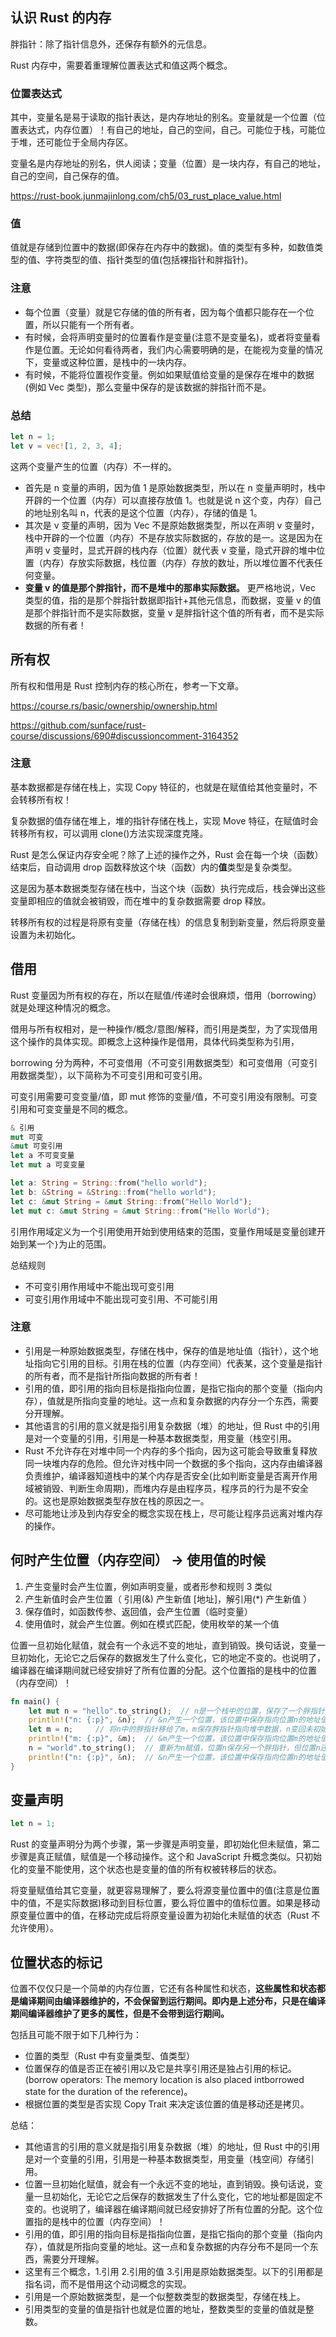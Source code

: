## 认识 Rust 的内存

胖指针：除了指针信息外，还保存有额外的元信息。

Rust 内存中，需要着重理解位置表达式和值这两个概念。

### 位置表达式

其中，变量名是易于读取的指针表达，是内存地址的别名。变量就是一个位置（位置表达式，内存位置）！有自己的地址，自己的空间，自己。可能位于栈，可能位于堆，还可能位于全局内存区。

变量名是内存地址的别名，供人阅读；变量（位置）是一块内存，有自己的地址，自己的空间，自己保存的值。

https://rust-book.junmajinlong.com/ch5/03_rust_place_value.html

### 值

值就是存储到位置中的数据(即保存在内存中的数据)。值的类型有多种，如数值类型的值、字符类型的值、指针类型的值(包括裸指针和胖指针)。

### 注意

- 每个位置（变量）就是它存储的值的所有者，因为每个值都只能存在一个位置，所以只能有一个所有者。
- 有时候，会将声明变量时的位置看作是变量(注意不是变量名)，或者将变量看作是位置。无论如何看待两者，我们内心需要明确的是，在能视为变量的情况下，变量或这种位置，是栈中的一块内存。
- 有时候，不能将位置视作变量。例如如果赋值给变量的是保存在堆中的数据(例如 Vec 类型)，那么变量中保存的是该数据的胖指针而不是。

### 总结

```rs
let n = 1;
let v = vec![1, 2, 3, 4];
```

这两个变量产生的位置（内存）不一样的。

- 首先是 n 变量的声明，因为值 1 是原始数据类型，所以在 n 变量声明时，栈中开辟的一个位置（内存）可以直接存放值 1。也就是说 n 这个变，内存）自己的地址别名叫 n，代表的是这个位置（内存），存储的值是 1。
- 其次是 v 变量的声明，因为 Vec 不是原始数据类型，所以在声明 v 变量时，栈中开辟的一个位置（内存）不是存放实际数据的，存放的是一。这是因为在声明 v 变量时，显式开辟的栈内存（位置）就代表 v 变量，隐式开辟的堆中位置（内存）存放实际数据，栈位置（内存）存放的数址，所以堆位置不代表任何变量。
- **变量 v 的值是那个胖指针，而不是堆中的那串实际数据。** 更严格地说，Vec 类型的值，指的是那个胖指针数据即指针+其他元信息，而数据，变量 v 的值是那个胖指针而不是实际数据，变量 v 是胖指针这个值的所有者，而不是实际数据的所有者！

## 所有权

所有权和借用是 Rust 控制内存的核心所在，参考一下文章。

https://course.rs/basic/ownership/ownership.html

https://github.com/sunface/rust-course/discussions/690#discussioncomment-3164352

### 注意

基本数据都是存储在栈上，实现 Copy 特征的，也就是在赋值给其他变量时，不会转移所有权！

复杂数据的值存储在堆上，堆的指针存储在栈上，实现 Move 特征，在赋值时会转移所有权，可以调用 clone()方法实现深度克隆。

Rust 是怎么保证内存安全呢？除了上述的操作之外，Rust 会在每一个块（函数）结束后，自动调用 drop 函数释放这个块（函数）内的**值**类型是复杂类型。

这是因为基本数据类型存储在栈中，当这个块（函数）执行完成后，栈会弹出这些变量即相应的值就会被销毁，而在堆中的复杂数据需要 drop 释放。

转移所有权的过程是将原有变量（存储在栈）的信息复制到新变量，然后将原变量设置为未初始化。

## 借用

Rust 变量因为所有权的存在，所以在赋值/传递时会很麻烦，借用（borrowing）就是处理这种情况的概念。

借用与所有权相对，是一种操作/概念/意图/解释，而引用是类型，为了实现借用这个操作的具体实现。即概念上这种操作是借用，具体代码类型称为引用，

borrowing 分为两种，不可变借用（不可变引用数据类型）和可变借用（可变引用数据类型），以下简称为不可变引用和可变引用。

可变引用需要可变变量/值，即 mut 修饰的变量/值，不可变引用没有限制。可变引用和可变变量是不同的概念。

```rs
& 引用
mut 可变
&mut 可变引用
let a 不可变变量
let mut a 可变变量

let a: String = String::from("hello world");
let b: &String = &String::from("hello world");
let c: &mut String = &mut String::from("Hello World");
let mut c: &mut String = &mut String::from("Hello World");
```

引用作用域定义为一个引用使用开始到使用结束的范围，变量作用域是变量创建开始到某一个`}`为止的范围。

总结规则

- 不可变引用作用域中不能出现可变引用
- 可变引用作用域中不能出现可变引用、不可能引用

### 注意

- 引用是一种原始数据类型，存储在栈中，保存的值是地址值（指针），这个地址指向它引用的目标。引用在栈的位置（内存空间）代表某，这个变量是指针的所有者，而不是指针所指向数据的所有者！
- 引用的值，即引用的指向目标是指指向位置，是指它指向的那个变量（指向内存），值就是所指向变量的地址。这一点和复杂数据的内存分一个东西，需要分开理解。
- 其他语言的引用的意义就是指引用复杂数据（堆）的地址，但 Rust 中的引用是对一个变量的引用，引用是一种基本数据类型，用变量（栈空引用。
- Rust 不允许存在对堆中同一个内存的多个指向，因为这可能会导致重复释放同一块堆内存的危险。但允许对栈中同一个数据的多个指向，这内存由编译器负责维护，编译器知道栈中的某个内存是否安全(比如判断变量是否离开作用域被销毁、判断生命周期)，而堆内存是由程序员，程序员的行为是不安全的。这也是原始数据类型存放在栈的原因之一。
- 尽可能地让涉及到内存安全的概念实现在栈上，尽可能让程序员远离对堆内存的操作。

## 何时产生位置（内存空间） -> 使用值的时候

1. 产生变量时会产生位置，例如声明变量，或者形参和规则 3 类似
2. 产生新值时会产生位置（ 引用(&) 产生新值 [地址]，解引用(\*) 产生新值 ）
3. 保存值时，如函数传参、返回值，会产生位置（临时变量）
4. 使用值时，就会产生位置。例如在模式匹配，使用枚举的某一个值

位置一旦初始化赋值，就会有一个永远不变的地址，直到销毁。换句话说，变量一旦初始化，无论它之后保存的数据发生了什么变化，它的地定不变的。也说明了，编译器在编译期间就已经安排好了所有位置的分配。这个位置指的是栈中的位置（内存空间）！

```rs
fn main() {
    let mut n = "hello".to_string();  // n是一个栈中的位置，保存了一个胖指针指向堆中数据
    println!("n: {:p}", &n);  // &n产生一个位置，该位置中保存指向位置n的地址值
    let m = n;     // 将n中的胖指针移给了m，m保存胖指针指向堆中数据，n变回未初始化状态
    println!("m: {:p}", &m);  // &m产生一个位置，该位置中保存指向位置m的地址值
    n = "world".to_string();  // 重新为n赋值，位置n保存另一个胖指针，但位置n还是那个位置
    println!("n: {:p}", &n);  // &n产生一个位置，该位置中保存指向位置n的地址值
}
```

## 变量声明

```rs
let n = 1;
```

Rust 的变量声明分为两个步骤，第一步骤是声明变量，即初始化但未赋值，第二步骤是真正赋值，赋值是一个移动操作。这个和 JavaScript 升概念类似。只初始化的变量不能使用，这个状态也是变量的值的所有权被转移后的状态。

将变量赋值给其它变量，就更容易理解了，要么将源变量位置中的值(注意是位置中的值，不是实际数据)移动到目标位置，要么将位置中的值标位置。如果是移动原变量位置中的值，在移动完成后将原变量设置为初始化未赋值的状态（Rust 不允许使用）。

## 位置状态的标记

位置不仅仅只是一个简单的内存位置，它还有各种属性和状态，**这些属性和状态都是编译期间由编译器维护的，不会保留到运行期间。即内是上述分布，只是在编译期间编译器维护了更多的属性，但是不会带到运行期间。**

包括且可能不限于如下几种行为：

- 位置的类型（Rust 中有变量类型、值类型）
- 位置保存的值是否正在被引用以及它是共享引用还是独占引用的标记。(borrow operators: The memory location is also placed intborrowed state for the duration of the reference)。
- 根据位置的类型是否实现 Copy Trait 来决定该位置的值是移动还是拷贝。

总结：

- 其他语言的引用的意义就是指引用复杂数据（堆）的地址，但 Rust 中的引用是对一个变量的引用，引用是一种基本数据类型，用变量（栈空间）存储引用。
- 位置一旦初始化赋值，就会有一个永远不变的地址，直到销毁。换句话说，变量一旦初始化，无论它之后保存的数据发生了什么变化，它的地址都是固定不变的。也说明了，编译器在编译期间就已经安排好了所有位置的分配。这个位置指的是栈中的位置（内存空间）！
- 引用的值，即引用的指向目标是指指向位置，是指它指向的那个变量（指向内存），值就是所指向变量的地址。这一点和复杂数据的内存分布不是同一个东西，需要分开理解。
- 这里有三个概念，1.引用 2.引用的值 3.引用是原始数据类型。以下的引用都是指名词，而不是借用这个动词概念的实现。
- 引用是一个原始数据类型，是一个似整数类型的数据类型，存储在栈上。
- 引用类型的变量的值是指针也就是位置的地址，整数类型的变量的值就是整数。
